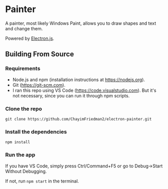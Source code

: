 # Painter

A painter, most likely Windows Paint, allows you to draw shapes and text and change them.

Powered by [Electron.js](https://electronjs.org).

## Building From Source

### Requirements

- Node.js and npm (installation instructions at <https://nodejs.org>).
- Git (<https://git-scm.com>).
- I ran this repo using VS Code (<https://code.visualstudio.com>). But it's not necessary, since you can run it through npm scripts.

### Clone the repo

`git clone https://github.com/ChayimFriedman2/electron-painter.git`

### Install the dependencies

`npm install`

### Run the app

If you have VS Code, simply press Ctrl/Command+F5 or go to Debug->Start Without Debugging.

If not, run `npm start` in the terminal.
